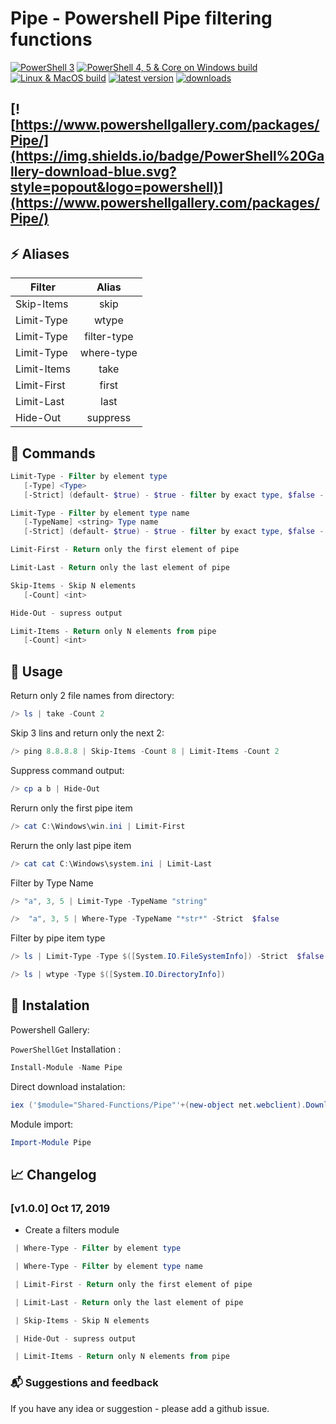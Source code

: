 # Pipe - Powershell Pipe filtering functions

[![PowerShell 3](https://dev.azure.com/Stadub-Gh/PowershellScripts/_apis/build/status/SharedFunctions?branchName=master)](https://dev.azure.com/Stadub-Gh/PowershellScripts/_build/latest?definitionId=6&branchName=master)
[![PowerShell 4, 5 & Core on Windows build](https://ci.appveyor.com/api/projects/status/7nunpf138bmp7ogf/branch/master?svg=true)](https://ci.appveyor.com/project/stadub/powershellscripts-v9ncj/branch/master)
[![Linux & MacOS build](https://img.shields.io/travis/stadub/PowershellScripts/master.svg?label=linux/macos+build)](https://travis-ci.org/stadub/PowershellScripts)
[![latest version](https://img.shields.io/powershellgallery/v/Pipe.svg?label=latest+version)](https://www.powershellgallery.com/packages/Pipe/)
[![downloads](https://img.shields.io/powershellgallery/dt/Pipe.svg?label=downloads)](https://www.powershellgallery.com/packages/Pipe)
<!-- [Documentation](https://powershellscripts.readthedocs.io/en/latest/) -->
[![https://www.powershellgallery.com/packages/Pipe/](https://img.shields.io/badge/PowerShell%20Gallery-download-blue.svg?style=popout&logo=powershell)](https://www.powershellgallery.com/packages/Pipe/)
---------------------

<!-- ![ConsoleDemo](https://github.com/stadub/PowershellScripts/raw/master/Shared-Functions/Pipe/Assets/demo.gif) -->

## ⚡ Aliases

| Filter        |  Alias      |
| --------------|:-----------:|
|  Skip-Items   | skip        |
|  Limit-Type   | wtype       |
|  Limit-Type   | filter-type |
|  Limit-Type   | where-type  |
|  Limit-Items  | take        |
|  Limit-First  | first       |
|  Limit-Last   | last        |
|  Hide-Out     | suppress    |

## 📘 Commands

```powershell
Limit-Type - Filter by element type
   [-Type] <Type>
   [-Strict] (default- $true) - $true - filter by exact type, $false - any assigname type

Limit-Type - Filter by element type name
   [-TypeName] <string> Type name
   [-Strict] (default- $true) - $true - filter by exact type, $false - 'like' comparision used

```

```powershell
Limit-First - Return only the first element of pipe
```

```powershell
Limit-Last - Return only the last element of pipe
```

```powershell
Skip-Items - Skip N elements
   [-Count] <int>
```

```powershell
Hide-Out - supress output
```

```powershell
Limit-Items - Return only N elements from pipe
   [-Count] <int>
```

## 📃 Usage

Return only 2 file names from directory:

```powershell
/> ls | take -Count 2
```

Skip 3 lins and return only the next 2:

```powershell
/> ping 8.8.8.8 | Skip-Items -Count 8 | Limit-Items -Count 2
```

Suppress command output:

```powershell
/> cp a b | Hide-Out
```

Rerurn only the first pipe item

```powershell
/> cat C:\Windows\win.ini | Limit-First
```

Rerurn the only last pipe item

```powershell
/> cat cat C:\Windows\system.ini | Limit-Last
```

Filter by Type Name

```powershell
/> "a", 3, 5 | Limit-Type -TypeName "string"

/>  "a", 3, 5 | Where-Type -TypeName "*str*" -Strict  $false
```

Filter by pipe item type

```powershell
/> ls | Limit-Type -Type $([System.IO.FileSystemInfo]) -Strict  $false

/> ls | wtype -Type $([System.IO.DirectoryInfo])
```

## 🔨 Instalation

Powershell Gallery:

`PowerShellGet` Installation :

```powershell
Install-Module -Name Pipe
```

Direct download instalation:

```powershell
iex ('$module="Shared-Functions/Pipe"'+(new-object net.webclient).DownloadString('https://raw.githubusercontent.com/stadub/PowershellScripts/master/install.ps1'))
```

Module import:

```powershell
Import-Module Pipe
```

## 📈 Changelog

### [v1.0.0] Oct 17, 2019

* Create a filters module

```powershell
 | Where-Type - Filter by element type

 | Where-Type - Filter by element type name

 | Limit-First - Return only the first element of pipe

 | Limit-Last - Return only the last element of pipe

 | Skip-Items - Skip N elements

 | Hide-Out - supress output

 | Limit-Items - Return only N elements from pipe
```

### 📬 Suggestions and feedback

If you have any idea or suggestion - please add a github issue.

